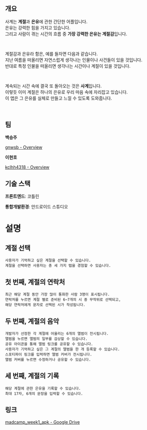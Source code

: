 <h2 id="-">개요</h2>
<p>사계는 <strong>계절</strong>과 <strong>은유</strong>에 관한 간단한 어플입니다.<br>
은유는 강력한 힘을 가지고 있습니다.<br>
그리고 사람이 겪는 시간의 흐름 중 <strong>가장 강력한 은유는 계절감</strong>입니다.</p><br>
<p>계절감과 은유라 함은, 예를 들자면 다음과 같습니다.<br>
지난 여름을 떠올리면 자연스럽게 생각나는 인물이나 사건들이 있을 것입니다.<br>
반대로 특정 인물을 떠올리면 생각나는 시간이나 계절이 있을 것입니다.</p><br>
<p>계속되는 시간 속에 결국 또 돌아오는 것은 <strong>사계</strong>입니다.<br>
이렇듯 이미 계절은 하나의 은유로 우리 마음 속에 자리잡고 있습니다.<br>
이 앱은 그 은유를 실체로 만들고 느낄 수 있도록 도와줍니다.</p><br>
<h2 id="-">팀</h2>
<p><strong>백승주</strong> </p>
<p><a href="https://github.com/gnwsb">gnwsb - Overview</a></p>
<p><strong>이현호</strong> </p>
<p><a href="https://github.com/kclhh4318">kclhh4318 - Overview</a></p>
<h2 id="-">기술 스택</h2>
<p><strong>프론트엔드</strong>: 코틀린</p>
<p><strong>통합개발환경</strong>: 안드로이드 스튜디오</p>
<h1>설명</h1>
<h2>계절 선택</h2>
<pre><code>사용자가 기억하고 싶은 계절을 선택할 수 있습니다.
계절을 선택하면 사용자는 총 세 가지 탭을 경험할 수 있습니다.
</code></pre><h2 id="-"><strong>첫 번째, 계절의 연락처</strong></h2>
<pre><code>최근 해당 계절 동안 가장 많이 통화한 사람 <span class="hljs-number">3</span>명이 표시됩니다.
연락처를 누르면 계절 별로 준비된 <span class="hljs-number">6</span>~<span class="hljs-number">7</span>개의 시 중 무작위로 선택되고, 
해당 연락처에게 문자로 선택된 시가 작성됩니다.
</code></pre><h2 id="-"><strong>두 번째, 계절의 음악</strong></h2>
<pre><code>개발자가 선정한 각 계절에 어울리는 <span class="hljs-number">6</span>개의 앨범이 전시됩니다.
앨범을 누르면 앨범의 일부를 감상할 수 있습니다. 
공유 아이콘을 통해 앨범 링크를 공유할 수 있습니다.
사용자가 기억하고 싶은 그 계절의 앨범을 한 개 등록할 수 있습니다. 
스포티파이 링크를 입력하면 앨범 커버가 전시됩니다. 
앨범 커버를 누르면 수정하거나 공유할 수 있습니다.
</code></pre><h2 id="-"><strong>세 번째, 계절의 기록</strong></h2>
<pre><code>해당 계절에 관한 은유을 기록할 수 있습니다. 
최대 <span class="hljs-number">17</span>자, <span class="hljs-number">6</span>개의 문장을 입력할 수 있습니다.
</code></pre><h2 id="-">링크</h2>
<p><a href="https://drive.google.com/drive/folders/1EcDny_wTzRMbn8KR9gjaNUtue8EFG-Ki?usp=sharing">madcamp_week1_apk - Google Drive</a></p>
